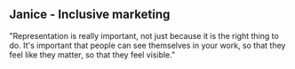 ## Janice - Inclusive marketing

"Representation is really important, not just because it is the right thing to do. It's important that people can see themselves in your work, so that they feel like they matter, so that they feel visible."